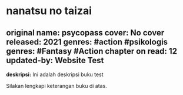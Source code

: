 # nanatsu no taizai
original name: psycopass
cover: No cover
released: 2021
genres: #action #psikologis
genres: #Fantasy #Action
chapter on read: 12
updated-by: Website Test
---

**deskripsi:** Ini adalah deskripsi buku test

Silakan lengkapi keterangan buku di atas.